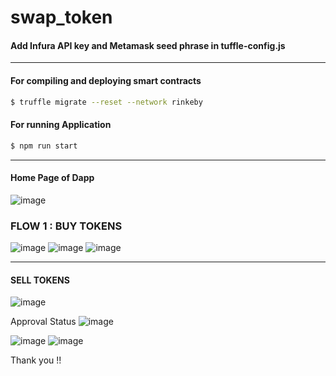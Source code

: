 # swap_token
#### Add Infura API key and Metamask seed phrase in tuffle-config.js
***
#### For compiling and deploying smart contracts
```sh
$ truffle migrate --reset --network rinkeby
```
#### For running Application
```sh
$ npm run start
```
***
#### Home Page of Dapp
![image](https://user-images.githubusercontent.com/45670997/115956570-22b63a80-a51b-11eb-888f-4cbf82af16a9.png)

### FLOW 1 : BUY TOKENS
![image](https://user-images.githubusercontent.com/45670997/115956364-dfa79780-a519-11eb-8128-eaed6f75dcb6.png)
![image](https://user-images.githubusercontent.com/45670997/115956374-f2ba6780-a519-11eb-9a9a-b5738d7024aa.png)
![image](https://user-images.githubusercontent.com/45670997/115956385-006fed00-a51a-11eb-989a-ecebc2b542fa.png)
***
#### SELL TOKENS
![image](https://user-images.githubusercontent.com/45670997/115956412-272e2380-a51a-11eb-9846-473d141e2408.png) <br/>

Approval Status
![image](https://user-images.githubusercontent.com/45670997/115956441-49c03c80-a51a-11eb-9fb6-f5f5c072227f.png)<br/>

![image](https://user-images.githubusercontent.com/45670997/115956448-58a6ef00-a51a-11eb-80de-c0ab33d469cc.png)
![image](https://user-images.githubusercontent.com/45670997/115956469-74aa9080-a51a-11eb-9bbf-83c29937fe51.png)

Thank you !!
